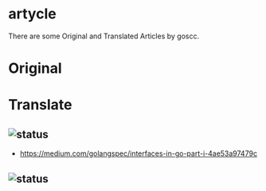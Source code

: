 # artycle
There are   some Original and Translated Articles by goscc.

# Original

# Translate
## ![status](https://img.shields.io/badge/status-Transalting-red.svg)
- https://medium.com/golangspec/interfaces-in-go-part-i-4ae53a97479c

## ![status](https://img.shields.io/badge/status-Transalted-red.svg)
